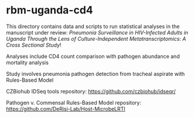 # rbm-uganda-cd4
This directory contains data and scripts to run statistical analyses in the manuscript under review: _Pneumonia Surveillance in HIV-Infected Adults in Uganda Through the Lens of Culture-Independent Metatranscriptomics: A Cross Sectional Study_!

Analyses include CD4 count comparison with pathogen abundance and mortality analysis

Study involves pneumonia pathogen detection from tracheal aspirate with Rules-Based Model

CZBiohub IDSeq tools repository: https://github.com/czbiohub/idseqr/

Pathogen v. Commensal Rules-Based Model repository: https://github.com/DeRisi-Lab/Host-MicrobeLRTI
